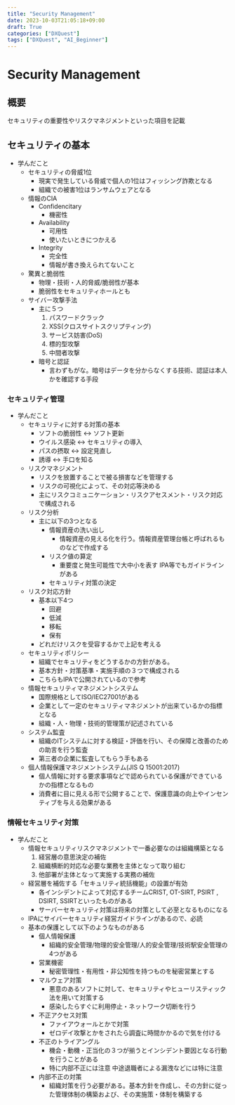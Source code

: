 ```yaml
---
title: "Security Management"
date: 2023-10-03T21:05:18+09:00
draft: True
categories: ["DXQuest"]
tags: ["DXQuest", "AI_Beginner"]
---
```

# Security Management

## 概要

セキュリティの重要性やリスクマネジメントといった項目を記載

## セキュリティの基本

- 学んだこと
  - セキュリティの脅威1位
    - 現実で発生している脅威で個人の1位はフィッシング詐欺となる
    - 組織での被害1位はランサムウェアとなる
  - 情報のCIA
    - Confidencitary
      - 機密性
    - Availability
      - 可用性
      - 使いたいときにつかえる
    - Integrity
      - 完全性
      - 情報が書き換えられてないこと
  - 驚異と脆弱性
    - 物理・技術・人的脅威/脆弱性が基本
    - 脆弱性をセキュリティホールとも
  - サイバー攻撃手法
    - 主に５つ
        1. パスワードクラック
        2. XSS(クロスサイトスクリプティング)
        3. サービス妨害(DoS)
        4. 標的型攻撃
        5. 中間者攻撃
    - 暗号と認証
      - 言わずもがな。暗号はデータを分からなくする技術、認証は本人かを確認する手段
      
### セキュリティ管理
  
  - 学んだこと
    - セキュリティに対する対策の基本
      - ソフトの脆弱性 <-> ソフト更新
      - ウイルス感染 <-> セキュリティの導入
      - パスの摂取 <-> 設定見直し
      - 誘導 <-> 手口を知る
    - リスクマネジメント
      - リスクを放置することで被る損害などを管理する
      - リスクの可視化によって、その対応等決める
      - 主にリスクコミュニケーション・リスクアセスメント・リスク対応で構成される
    - リスク分析
      - 主に以下の3つとなる
        - 情報資産の洗い出し
          - 情報資産の見える化を行う。情報資産管理台帳と呼ばれるものなどで作成する
        - リスク値の算定
          - 重要度と発生可能性で大中小を表す IPA等でもガイドラインがある
        - セキュリティ対策の決定
    - リスク対応方針
      - 基本以下4つ
        - 回避
        - 低減
        - 移転
        - 保有
      - どれだけリスクを受容するかで上記を考える
    - セキュリティポリシー
      - 組織でセキュリティをどうするかの方針がある。
      - 基本方針・対策基準・実施手順の３つで構成される
      - こちらもIPAで公開されているので参考
    - 情報セキュリティマネジメントシステム
      - 国際規格としてISO/IEC27001がある
      - 企業として一定のセキュリティマネジメントが出来ているかの指標となる
      - 組織・人・物理・技術的管理策が記述されている
    - システム監査
      - 組織のITシステムに対する検証・評価を行い、その保障と改善のための助言を行う監査
      - 第三者の企業に監査してもらう手もある
    - 個人情報保護マネジメントシステム(JIS Q 15001:2017)
      - 個人情報に対する要求事項などで認められている保護ができているかの指標となるもの
      - 消費者に目に見える形で公開することで、保護意識の向上やインセンティブを与える効果がある
  
### 情報セキュリティ対策
  - 学んだこと
    - 情報セキュリティリスクマネジメントで一番必要なのは組織構築となる
      1. 経営層の意思決定の補佐
      2. 組織横断的対応な必要な業務を主体となって取り組む
      3. 他部署が主体となって実施する実務の補佐
    - 経営層を補佐する「セキュリティ統括機能」の設置が有効
      - 各インシデントによって対応するチームCRIST, OT-SIRT, PSIRT , DSIRT, SSIRTといったものがある
      - サーバーセキュリティ対策は将来の対策として必至となるものになる
    - IPAにサイバーセキュリティ経営ガイドラインがあるので、必読
    - 基本の保護として以下のようなものがある
      - 個人情報保護
        - 組織的安全管理/物理的安全管理/人的安全管理/技術駅安全管理の4つがある
      - 営業機密
        - 秘密管理性・有用性・非公知性を持つものを秘密営業とする
      - マルウェア対策
        - 悪意のあるソフトに対して、セキュリティやヒューリスティック法を用いて対策する
        - 感染したらすぐに利用停止・ネットワーク切断を行う
      - 不正アクセス対策
        - ファイアウォールとかで対策
        - ゼロデイ攻撃とかをされたら調査に時間かかるので気を付ける
      - 不正のトライアングル
        - 機会・動機・正当化の３つが揃うとインシデント要因となる行動を行うことがある
        - 特に内部不正には注意 中途退職者による漏洩などには特に注意
      - 内部不正の対策
        - 組織対策を行う必要がある。基本方針を作成し、その方針に従った管理体制の構築および、その実施策・体制を構築する